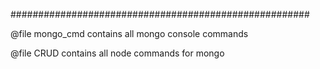 ######################################################


@file mongo_cmd contains all mongo console commands

@file CRUD contains all node commands for mongo
